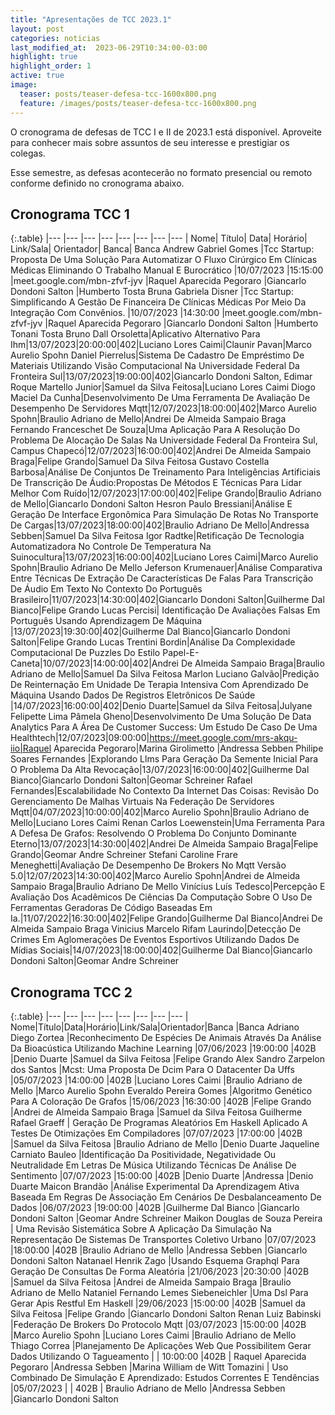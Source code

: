 ```yaml
---
title: "Apresentações de TCC 2023.1"
layout: post
categories: noticias
last_modified_at:  2023-06-29T10:34:00-03:00
highlight: true
highlight_order: 1
active: true 
image:
  teaser: posts/teaser-defesa-tcc-1600x800.png
  feature: /images/posts/teaser-defesa-tcc-1600x800.png
---
```


O cronograma de defesas de TCC I e II de 2023.1 está disponível. Aproveite para conhecer mais sobre assuntos de seu interesse e prestigiar os colegas.

Esse semestre, as defesas acontecerão no formato presencial ou remoto conforme definido no cronograma abaixo. 

## Cronograma TCC 1

{:.table}
|--- |--- |--- |--- |--- |--- |--- |--- |
Nome| Título| Data| Horário| Link/Sala| Orientador| Banca| Banca
Andrew Gabriel Gomes |Tcc Startup: Proposta De Uma Solução Para Automatizar O Fluxo Cirúrgico Em Clínicas Médicas Eliminando O Trabalho Manual E Burocrático |10/07/2023 |15:15:00 |meet.google.com/mbn-zfvf-jyv |Raquel Aparecida Pegoraro |Giancarlo Dondoni Salton |Humberto Tosta
Bruna Gabriela Disner |Tcc Startup: Simplificando A Gestão De Financeira De Clínicas Médicas Por Meio Da Integração Com Convênios. |10/07/2023 |14:30:00 |meet.google.com/mbn-zfvf-jyv |Raquel Aparecida Pegoraro |Giancarlo Dondoni Salton |Humberto Tonani Tosta
Bruno Dall Orsoletta|Aplicativo Alternativo Para Ihm|13/07/2023|20:00:00|402|Luciano Lores Caimi|Claunir Pavan|Marco Aurelio Spohn
Daniel Pierrelus|Sistema De Cadastro De Empréstimo De Materiais Utilizando Visão Computacional Na Universidade Federal Da Fronteira Sul|13/07/2023|19:00:00|402|Giancarlo Dondoni Salton, Edimar Roque Martello Junior|Samuel da Silva Feitosa|Luciano Lores Caimi
Diogo Maciel Da Cunha|Desenvolvimento De Uma Ferramenta De Avaliação De Desempenho De Servidores Mqtt|12/07/2023|18:00:00|402|Marco Aurelio Spohn|Braulio Adriano de Mello|Andrei De Almeida Sampaio Braga
Fernando Franceschet De Souza|Uma Aplicação Para A Resolução Do Problema De Alocação De Salas Na Universidade Federal Da Fronteira Sul, Campus Chapecó|12/07/2023|16:00:00|402|Andrei De Almeida Sampaio Braga|Felipe Grando|Samuel Da Silva Feitosa
Gustavo Costella Barbosa|Análise De Conjuntos De Treinamento Para Inteligências Artificiais De Transcrição De Áudio:Propostas De Métodos E Técnicas Para Lidar Melhor Com Ruído|12/07/2023|17:00:00|402|Felipe Grando|Braulio Adriano de Mello|Giancarlo Dondoni Salton
Hesron Paulo Bressiani|Análise E Geração De Interface Ergonômica Para Simulação De Rotas No Transporte De Cargas|13/07/2023|18:00:00|402|Braulio Adriano De Mello|Andressa Sebben|Samuel Da Silva Feitosa
Igor Radtke|Retificação De Tecnologia Automatizadora No Controle De Temperatura Na Suinocultura|13/07/2023|16:00:00|402|Luciano Lores Caimi|Marco Aurelio Spohn|Braulio Adriano De Mello
Jeferson Krumenauer|Análise Comparativa Entre Técnicas De Extração De Características De Falas Para Transcrição De Áudio Em Texto No Contexto Do Português Brasileiro|11/07/2023|14:30:00|402|Giancarlo Dondoni Salton|Guilherme Dal Bianco|Felipe Grando
Lucas Percisi| Identificação De Avaliações Falsas Em Português Usando Aprendizagem De Máquina |13/07/2023|19:30:00|402|Guilherme Dal Bianco|Giancarlo Dondoni Salton|Felipe Grando
Lucas Trentini Bordin|Análise Da Complexidade Computacional De Puzzles Do Estilo Papel-E-Caneta|10/07/2023|14:00:00|402|Andrei De Almeida Sampaio Braga|Braulio Adriano de Mello|Samuel Da Silva Feitosa
Marlon Luciano Galvão|Predição De Reinternação Em Unidade De Terapia Intensiva Com Aprendizado De Máquina Usando Dados De Registros Eletrônicos De Saúde |14/07/2023|16:00:00|402|Denio Duarte|Samuel da Silva Feitosa|Julyane Felipette Lima
Pâmela Gheno|Desenvolvimento De Uma Solução De Data Analytics Para A Área De Customer Success: Um Estudo De Caso De Uma Healthtech|12/07/2023|09:00:00|https://meet.google.com/mrs-akqu-iio|Raquel Aparecida Pegoraro|Marina Girolimetto  |Andressa Sebben
Philipe Soares Fernandes |Explorando Llms Para Geração Da Semente Inicial Para O Problema Da Alta Revocação|13/07/2023|16:00:00|402|Guilherme Dal Bianco|Giancarlo Dondoni Salton|Geomar Schreiner
Rafael Fernandes|Escalabilidade No Contexto Da Internet Das Coisas: Revisão Do Gerenciamento De Malhas Virtuais Na Federação De Servidores Mqtt|04/07/2023|10:00:00|402|Marco Aurelio Spohn|Braulio Adriano de Mello|Luciano Lores Caimi
Renan Carlos Loewenstein|Uma Ferramenta Para A Defesa De Grafos: Resolvendo O Problema Do Conjunto Dominante Eterno|13/07/2023|14:30:00|402|Andrei De Almeida Sampaio Braga|Felipe Grando|Geomar Andre Schreiner
Stefani Caroline Frare Meneghetti|Avaliação De Desempenho De Brokers No Mqtt Versão 5.0|12/07/2023|14:30:00|402|Marco Aurelio Spohn|Andrei de Almeida Sampaio Braga|Braulio Adriano De Mello
Vinícius Luís Tedesco|Percepção E Avaliação Dos Acadêmicos De Ciências Da Computação Sobre O Uso De Ferramentas Geradoras De Código Baseadas Em Ia.|11/07/2022|16:30:00|402|Felipe Grando|Guilherme Dal Bianco|Andrei De Almeida Sampaio Braga
Vinicius Marcelo Rifam Laurindo|Detecção De Crimes Em Aglomerações De Eventos Esportivos Utilizando Dados De Mídias Sociais|14/07/2023|18:00:00|402|Guilherme Dal Bianco|Giancarlo Dondoni Salton|Geomar Andre Schreiner


## Cronograma TCC 2

{:.table}
|--- |--- |--- |--- |--- |--- |--- |--- |
Nome|Título|Data|Horário|Link/Sala|Orientador|Banca |Banca 
Adriano Diego Zortea |Reconhecimento De Espécies De Animais Através Da Análise Da Bioacústica Utilizando Machine Learning |07/06/2023 |19:00:00 |402B |Denio Duarte |Samuel da Silva Feitosa |Felipe Grando
Alex Sandro Zarpelon dos Santos  |Mcst: Uma Proposta De Dcim Para O Datacenter Da Uffs |05/07/2023 |14:00:00 |402B |Luciano Lores Caimi |Braulio Adriano de Mello |Marco Aurelio Spohn
Everaldo Pereira Gomes |Algoritmo Genético Para A Coloração De Grafos |15/06/2023 |16:30:00 |402B |Felipe Grando |Andrei de Almeida Sampaio Braga |Samuel da Silva Feitosa
Guilherme Rafael Graeff | Geração De Programas Aleatórios Em Haskell Aplicado A Testes De Otimizações Em Compiladores  |07/07/2023 |17:00:00 |402B |Samuel da Silva Feitosa |Braulio Adriano de Mello |Denio Duarte
Jaqueline Carniato Bauleo |Identificação Da Positividade, Negatividade Ou Neutralidade Em Letras De Música Utilizando Técnicas De Análise De Sentimento |07/07/2023 |15:00:00 |402B |Denio Duarte |Andressa |Denio Duarte
Maicon Brandão |Análise Experimental Da Aprendizagem Ativa Baseada Em Regras De Associação Em Cenários De Desbalanceamento De Dados |06/07/2023 |19:00:00 |402B |Guilherme Dal Bianco |Giancarlo Dondoni Salton |Geomar Andre Schreiner
Maikon Douglas de Souza Pereira | Uma Revisão Sistemática Sobre A Aplicação Da Simulação Na Representação De Sistemas De Transportes Coletivo Urbano  |07/07/2023 |18:00:00 |402B |Braulio Adriano de Mello |Andressa Sebben |Giancarlo Dondoni Salton
Natanael Henrik Zago |Usando Esquema Graphql Para Geração De Consultas De Forma Aleatória |21/06/2023 |20:30:00 |402B |Samuel da Silva Feitosa |Andrei de Almeida Sampaio Braga |Braulio Adriano de Mello
Nataniel Fernando Lemes Siebeneichler |Uma Dsl Para Gerar Apis Restful Em Haskell |29/06/2023 |15:00:00 |402B |Samuel da Silva Feitosa |Felipe Grando |Giancarlo Dondoni Salton
Renan Luiz Babinski |Federação De Brokers Do Protocolo Mqtt |03/07/2023 |15:00:00 |402B |Marco Aurelio Spohn |Luciano Lores Caimi |Braulio Adriano de Mello
Thiago Correa |Planejamento De Aplicações Web Que Possibilitem Gerar Dados Utilizando O Tagueamento | | 10:00:00 |402B | Raquel Aparecida Pegoraro |Andressa Sebben  |Marina 
William de Witt Tomazini | Uso Combinado De Simulação E Aprendizado: Estudos Correntes E Tendências  |05/07/2023 | | 402B  | Braulio Adriano de Mello |Andressa Sebben |Giancarlo Dondoni Salton





